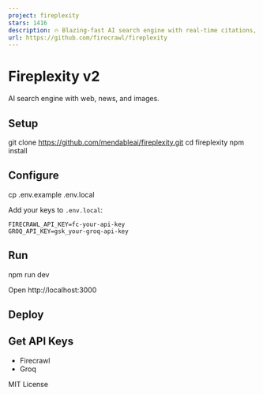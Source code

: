 ```yaml
---
project: fireplexity
stars: 1416
description: 🔥 Blazing-fast AI search engine with real-time citations, streaming responses, and live data powered by Firecrawl 
url: https://github.com/firecrawl/fireplexity
---
```


Fireplexity v2
==============

AI search engine with web, news, and images.

Setup
-----

git clone https://github.com/mendableai/fireplexity.git
cd fireplexity
npm install

Configure
---------

cp .env.example .env.local

Add your keys to `.env.local`:

```
FIRECRAWL_API_KEY=fc-your-api-key
GROQ_API_KEY=gsk_your-groq-api-key
```

Run
---

npm run dev

Open http://localhost:3000

Deploy
------

Get API Keys
------------

-   Firecrawl
-   Groq

MIT License
